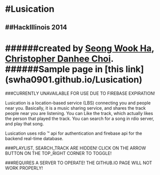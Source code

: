 #Lusication
==========

##HackIllinois 2014
------------------
######created by [Seong Wook Ha](mailto:swh0901@gmail.com), [Christopher Danhee Choi](mailto:christopher.danhee.choi@gmail.com).
######Sample page in [this link] (swha0901.github.io/Lusication)
=================

###CURRENTLY UNAVAILABLE FOR USE DUE TO FIREBASE EXPIRATION!

Lusication is a location-based service (LBS) connecting you and people near you.
Basically, it is a music sharing service, and shares the track people near you are listening.
You can Like the track, which actually likes the person that played the track.
You can search for a song in rdio server, and play that song.

Lusication uses rdio &trade; api for authentication and firebase api for the backend real-time database.

###PLAYLIST, SEARCH_TRACK ARE HIDDEN! CLICK ON THE ARROW BUTTON ON THE TOP_RIGHT CORNER TO TOGGLE!

###REQUIRES A SERVER TO OPERATE! THE GITHUB.IO PAGE WILL NOT WORK PROPERLY!
